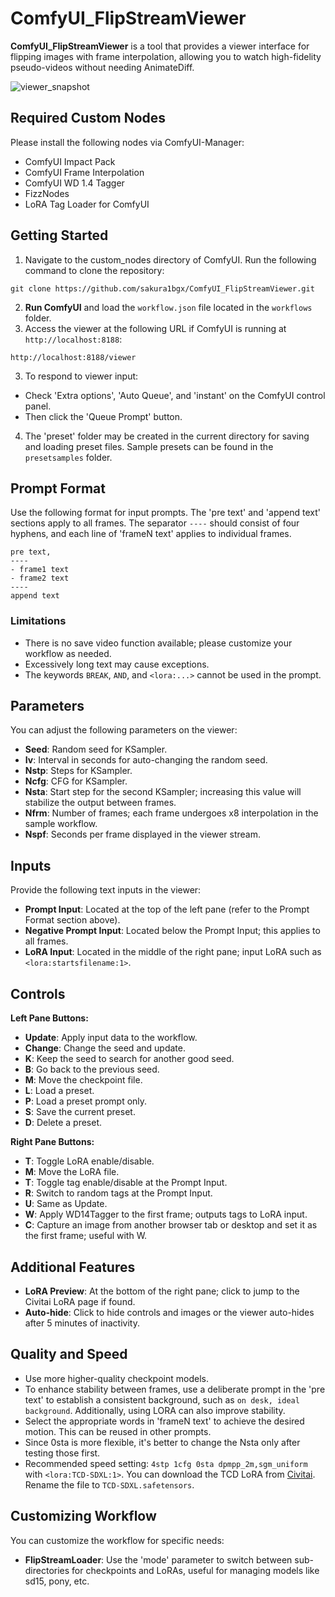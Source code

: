 # ComfyUI_FlipStreamViewer

**ComfyUI_FlipStreamViewer** is a tool that provides a viewer interface for flipping images with frame interpolation, allowing you to watch high-fidelity pseudo-videos without needing AnimateDiff.

![viewer_snapshot](https://github.com/user-attachments/assets/61e79e55-111e-40b9-8417-f93acb90aed7)

## Required Custom Nodes

Please install the following nodes via ComfyUI-Manager:

- ComfyUI Impact Pack
- ComfyUI Frame Interpolation
- ComfyUI WD 1.4 Tagger
- FizzNodes
- LoRA Tag Loader for ComfyUI

## Getting Started
1. Navigate to the custom_nodes directory of ComfyUI. Run the following command to clone the repository:

`git clone https://github.com/sakura1bgx/ComfyUI_FlipStreamViewer.git`

2. **Run ComfyUI** and load the `workflow.json` file located in the `workflows` folder.
3. Access the viewer at the following URL if ComfyUI is running at `http://localhost:8188`:

`http://localhost:8188/viewer`

3. To respond to viewer input:
- Check 'Extra options', 'Auto Queue', and 'instant' on the ComfyUI control panel.
- Then click the 'Queue Prompt' button.

4. The 'preset' folder may be created in the current directory for saving and loading preset files. Sample presets can be found in the `presetsamples` folder.

## Prompt Format

Use the following format for input prompts. The 'pre text' and 'append text' sections apply to all frames. The separator `----` should consist of four hyphens, and each line of 'frameN text' applies to individual frames.

```
pre text,
----
- frame1 text
- frame2 text
----
append text
```

### Limitations

- There is no save video function available; please customize your workflow as needed.
- Excessively long text may cause exceptions.
- The keywords `BREAK`, `AND`, and `<lora:...>` cannot be used in the prompt.

## Parameters

You can adjust the following parameters on the viewer:

- **Seed**: Random seed for KSampler.
- **Iv**: Interval in seconds for auto-changing the random seed.
- **Nstp**: Steps for KSampler.
- **Ncfg**: CFG for KSampler.
- **Nsta**: Start step for the second KSampler; increasing this value will stabilize the output between frames.
- **Nfrm**: Number of frames; each frame undergoes x8 interpolation in the sample workflow.
- **Nspf**: Seconds per frame displayed in the viewer stream.

## Inputs

Provide the following text inputs in the viewer:

- **Prompt Input**: Located at the top of the left pane (refer to the Prompt Format section above).
- **Negative Prompt Input**: Located below the Prompt Input; this applies to all frames.
- **LoRA Input**: Located in the middle of the right pane; input LoRA such as `<lora:startsfilename:1>`.

## Controls

**Left Pane Buttons:**

- **Update**: Apply input data to the workflow.
- **Change**: Change the seed and update.
- **K**: Keep the seed to search for another good seed.
- **B**: Go back to the previous seed.
- **M**: Move the checkpoint file.
- **L**: Load a preset.
- **P**: Load a preset prompt only.
- **S**: Save the current preset.
- **D**: Delete a preset.

**Right Pane Buttons:**

- **T**: Toggle LoRA enable/disable.
- **M**: Move the LoRA file.
- **T**: Toggle tag enable/disable at the Prompt Input.
- **R**: Switch to random tags at the Prompt Input.
- **U**: Same as Update.
- **W**: Apply WD14Tagger to the first frame; outputs tags to LoRA input.
- **C**: Capture an image from another browser tab or desktop and set it as the first frame; useful with W.

## Additional Features

- **LoRA Preview**: At the bottom of the right pane; click to jump to the Civitai LoRA page if found.
- **Auto-hide**: Click to hide controls and images or the viewer auto-hides after 5 minutes of inactivity.

## Quality and Speed

- Use more higher-quality checkpoint models.
- To enhance stability between frames, use a deliberate prompt in the 'pre text' to establish a consistent background, such as `on desk, ideal background`. Additionally, using LORA can also improve stability.
- Select the appropriate words in 'frameN text' to achieve the desired motion. This can be reused in other prompts.
- Since 0sta is more flexible, it's better to change the Nsta only after testing those first.
- Recommended speed setting: `4stp 1cfg 0sta dpmpp_2m,sgm_uniform` with `<lora:TCD-SDXL:1>`. You can download the TCD LoRA from [Civitai](https://civitai.com/models/395638). Rename the file to `TCD-SDXL.safetensors`.

## Customizing Workflow

You can customize the workflow for specific needs:

- **FlipStreamLoader**: Use the 'mode' parameter to switch between sub-directories for checkpoints and LoRAs, useful for managing models like sd15, pony, etc.

